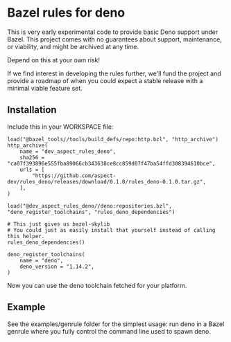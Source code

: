 # Bazel rules for deno

This is very early experimental code to provide basic Deno support under Bazel.
This project comes with no guarantees about support, maintenance, or viability, and might be archived at any time.

Depend on this at your own risk!

If we find interest in developing the rules further, we'll fund the project and provide a roadmap of when
you could expect a stable release with a minimal viable feature set.

## Installation

Include this in your WORKSPACE file:

```starlark
load("@bazel_tools//tools/build_defs/repo:http.bzl", "http_archive")
http_archive(
    name = "dev_aspect_rules_deno",
    sha256 = "ca07f393896e555fba89066cb343638ce8cc859d07f47ba54ffd308394610bce",
    urls = [
        "https://github.com/aspect-dev/rules_deno/releases/download/0.1.0/rules_deno-0.1.0.tar.gz",
    ],
)

load("@dev_aspect_rules_deno//deno:repositories.bzl", "deno_register_toolchains", "rules_deno_dependencies")

# This just gives us bazel-skylib
# You could just as easily install that yourself instead of calling this helper.
rules_deno_dependencies()

deno_register_toolchains(
    name = "deno",
    deno_version = "1.14.2",
)
```

Now you can use the deno toolchain fetched for your platform.

## Example

See the examples/genrule folder for the simplest usage: run deno in a Bazel genrule
where you fully control the command line used to spawn deno.
